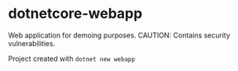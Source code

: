 # dotnetcore-webapp

Web application for demoing purposes. CAUTION: Contains security vulnerabilities.

Project created with `dotnet new webapp`  

